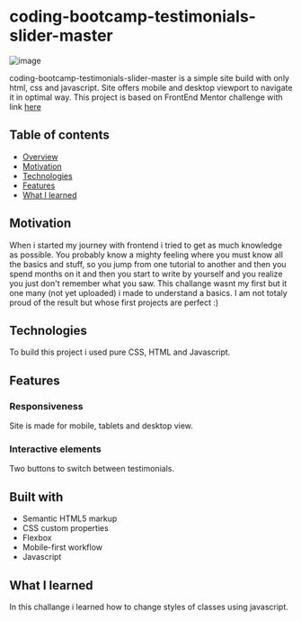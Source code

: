 # coding-bootcamp-testimonials-slider-master

![image](https://github.com/molszewski34/FrontEnd-projects/blob/main/cover-3-column-preview-card-component-main.png)

coding-bootcamp-testimonials-slider-master is a simple site build with only html, css and javascript. Site offers mobile and desktop viewport to navigate it in optimal way. This project is based on FrontEnd Mentor challenge with link [here](https://www.frontendmentor.io/challenges/coding-bootcamp-testimonials-slider-4FNyLA8JL)

## Table of contents

- [Overview](#overview)
- [Motivation](#motivation)
- [Technologies](#technologies)
- [Features](#features)
- [What I learned](#what-i-learned)


## Motivation
When i started my journey with frontend i tried to get as much knowledge as possible. You probably know a mighty feeling where you must know all the basics and stuff, so you jump from one tutorial to another and then you spend months on it and then you start to write by yourself and you realize you just don't remember what you saw. This challange wasnt my first but it one many (not yet uploaded) i made to understand a basics. I am not totaly proud of the result but whose first projects are perfect :)


## Technologies 
To build this project i used pure CSS, HTML and Javascript.

## Features 

### Responsiveness
Site is made for mobile, tablets and desktop view.


### Interactive elements
Two buttons to switch between testimonials. 

## Built with
- Semantic HTML5 markup
- CSS custom properties
- Flexbox
- Mobile-first workflow
- Javascript

## What I learned

In this challange i learned how to change styles of classes using javascript. 




